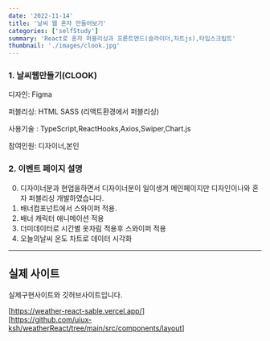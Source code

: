 ```yaml
---
date: '2022-11-14'
title: '날씨 웹 혼자 만들어보기'
categories: ['selfStudy']
summary: 'React로 혼자 퍼블리싱과 프론트엔드(슬라이더,차트js),타입스크립트'
thumbnail: './images/clook.jpg'
---
```


### 1. 날씨웹만들기(CLOOK)

디자인: Figma

퍼블리싱: HTML SASS (리액트환경에서 퍼블리싱)

사용기술 : TypeScript,ReactHooks,Axios,Swiper,Chart.js

참여인원: 디자이너,본인 
### 2. 이벤트 페이지 설명
0. 디자이너분과 현업을하면서 디자이너분이 일이생겨 메인페이지만 디자인이나와 혼자 퍼블리싱 개발하였습니다.
1. 배너컴포넌트에서 스와이퍼 적용.
2. 배너 캐릭터 애니메이션 적용 
3. 더미데이터로 시간별 옷차림 적용후 스와이퍼 적용
4. 오늘의날씨 온도 차트로 데이터 시각화
---

## 실제 사이트

실제구현사이트와 깃허브사이트입니다.

[<https://weather-react-sable.vercel.app/>]
<br>
[<https://github.com/uiux-ksh/weatherReact/tree/main/src/components/layout>]